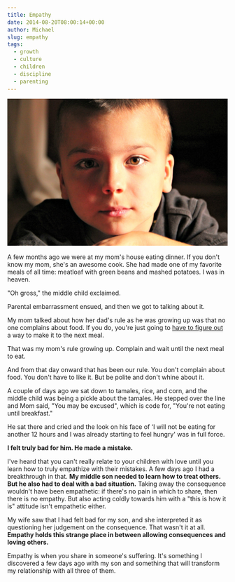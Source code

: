 ```yaml
---
title: Empathy
date: 2014-08-20T08:00:14+00:00
author: Michael
slug: empathy
tags:
  - growth
  - culture
  - children
  - discipline
  - parenting
---
```

<div class="full-width">
  <img src="/images/feature-empathy.jpg" alt="Empathy" />
</div>

A few months ago we were at my mom's house eating dinner. If you don't know my mom, she's an awesome cook. She had made one of my favorite meals of all time: meatloaf with green beans and mashed potatoes. I was in heaven.

"Oh gross," the middle child exclaimed.

Parental embarrassment ensued, and then we got to talking about it.

My mom talked about how her dad's rule as he was growing up was that no one complains about food. If you do, you're just going to [have to figure out](/achievable-contentment/) a way to make it to the next meal.

That was my mom's rule growing up. Complain and wait until the next meal to eat.

And from that day onward that has been our rule. You don't complain about food. You don't have to like it. But be polite and don't whine about it.

A couple of days ago we sat down to tamales, rice, and corn, and the middle child was being a pickle about the tamales. He stepped over the line and Mom said, "You may be excused", which is code for, "You're not eating until breakfast."

He sat there and cried and the look on his face of &#8216;I will not be eating for another 12 hours and I was already starting to feel hungry' was in full force.

**I felt truly bad for him. He made a mistake.**

I've heard that you can't really relate to your children with love until you learn how to truly empathize with their mistakes. A few days ago I had a breakthrough in that. **My middle son needed to learn how to treat others. But he also had to deal with a bad situation.** Taking away the consequence wouldn't have been empathetic: if there's no pain in which to share, then there is no empathy. But also acting coldly towards him with a "this is how it is" attitude isn't empathetic either.

My wife saw that I had felt bad for my son, and she interpreted it as questioning her judgement on the consequence. That wasn't it at all. **Empathy holds this strange place in between allowing consequences and loving others.**

Empathy is when you share in someone's suffering. It's something I discovered a few days ago with my son and something that will transform my relationship with all three of them.